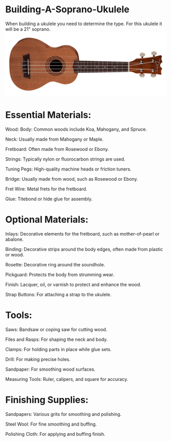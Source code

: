 # Building-A-Soprano-Ukulele
When building a ukulele you need to determine the type. For this ukulele it will be a 21" soprano. ![Ukulele](ukedsmah.png)
# Essential Materials:
Wood:
  Body: Common woods include Koa, Mahogany, and Spruce.
  
  Neck: Usually made from Mahogany or Maple.
  
  Fretboard: Often made from Rosewood or Ebony.
  
Strings: Typically nylon or fluorocarbon strings are used.

Tuning Pegs: High-quality machine heads or friction tuners.

Bridge: Usually made from wood, such as Rosewood or Ebony.

Fret Wire: Metal frets for the fretboard.

Glue: Titebond or hide glue for assembly.

# Optional Materials:
Inlays: Decorative elements for the fretboard, such as mother-of-pearl or abalone.

Binding: Decorative strips around the body edges, often made from plastic or wood.

Rosette: Decorative ring around the soundhole.

Pickguard: Protects the body from strumming wear.

Finish: Lacquer, oil, or varnish to protect and enhance the wood.

Strap Buttons: For attaching a strap to the ukulele.

# Tools:
Saws: Bandsaw or coping saw for cutting wood.

Files and Rasps: For shaping the neck and body.

Clamps: For holding parts in place while glue sets.

Drill: For making precise holes.

Sandpaper: For smoothing wood surfaces.

Measuring Tools: Ruler, calipers, and square for accuracy.

# Finishing Supplies:
Sandpapers: Various grits for smoothing and polishing.

Steel Wool: For fine smoothing and buffing.

Polishing Cloth: For applying and buffing finish.
